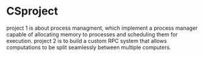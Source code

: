# CSproject
project 1 is about process managment, which implement a process manager capable of allocating memory to processes
and scheduling them for execution.
project 2 is to build a custom RPC system that allows computations to be split seamlessly between
multiple computers.
